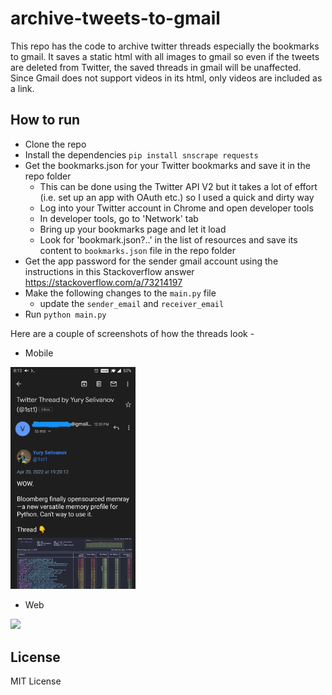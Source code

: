 # archive-tweets-to-gmail
This repo has the code to archive twitter threads especially the bookmarks to gmail. It saves a static html with all images to gmail so even if the tweets are deleted from Twitter, the saved threads in gmail will be unaffected. Since Gmail does not support videos in its html, only videos are included as a link.

## How to run
- Clone the repo
- Install the dependencies `pip install snscrape requests`
- Get the bookmarks.json for your Twitter bookmarks and save it in the repo folder
  - This can be done using the Twitter API V2 but it takes a lot of effort (i.e. set up an app with OAuth etc.) so I used a quick and dirty way
  - Log into your Twitter account in Chrome and open developer tools
  - In developer tools, go to 'Network' tab
  - Bring up your bookmarks page and let it load
  - Look for 'bookmark.json?..' in the list of resources and save its content to `bookmarks.json` file in the repo folder
- Get the app password for the sender gmail account using the instructions in this Stackoverflow answer https://stackoverflow.com/a/73214197
- Make the following changes to the `main.py` file
  - update the `sender_email` and `receiver_email`
- Run `python main.py`
  
Here are a couple of screenshots of how the threads look -

- Mobile
<img src="mobile.jpg" width="200">

- Web
<img src="web.png" width="400">

## License
MIT License
